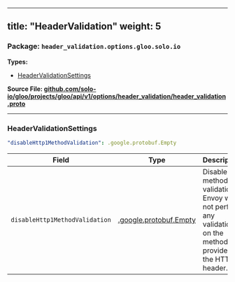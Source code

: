 
---
title: "HeaderValidation"
weight: 5
---

<!-- Code generated by solo-kit. DO NOT EDIT. -->


### Package: `header_validation.options.gloo.solo.io` 
**Types:**


- [HeaderValidationSettings](#headervalidationsettings)
  



**Source File: [github.com/solo-io/gloo/projects/gloo/api/v1/options/header_validation/header_validation.proto](https://github.com/solo-io/gloo/blob/main/projects/gloo/api/v1/options/header_validation/header_validation.proto)**





---
### HeaderValidationSettings



```yaml
"disableHttp1MethodValidation": .google.protobuf.Empty

```

| Field | Type | Description |
| ----- | ---- | ----------- | 
| `disableHttp1MethodValidation` | [.google.protobuf.Empty](https://developers.google.com/protocol-buffers/docs/reference/csharp/class/google/protobuf/well-known-types/empty) | Disable method validation. Envoy will not perform any validation on the method provided in the HTTP header. |





<!-- Start of HubSpot Embed Code -->
<script type="text/javascript" id="hs-script-loader" async defer src="//js.hs-scripts.com/5130874.js"></script>
<!-- End of HubSpot Embed Code -->
